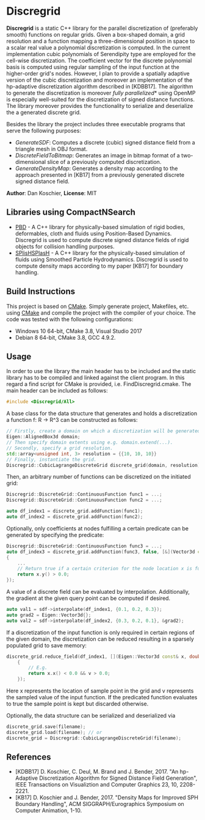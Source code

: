 # Discregrid

**Discregrid** is a static C++ library for the parallel discretization of (preferably smooth) functions on regular grids. Given a box-shaped domain, a grid resolution and a function mapping a three-dimensional position in space to a scalar real value a polynomial discretization is computed. In the current implementation cubic polynomials of Serendipity type are employed for the cell-wise discretization. The coefficient vector for the discrete polynomial basis is computed using regular sampling of the input function at the higher-order grid's nodes. However, I plan to provide a spatially adaptive version of the cubic discretization and moreover an implementation of the hp-adaptive discretization algorithm described in [KDBB17]. The algorithm  to generate the discretization is moreover *fully parallelized** using OpenMP is especially well-suited for the discretization of signed distance functions. The library moreover provides the functionality to serialize and deserialize the a generated discrete grid.

Besides the library the project includes three executable programs that serve the following purposes:
* *GenerateSDF*: Computes a discrete (cubic) signed distance field from a triangle mesh in OBJ format.
* *DiscreteFieldToBitmap*: Generates an image in bitmap format of a two-dimensional slice of a previously computed discretization.
* *GenerateDensityMap*: Generates a density map according to the approach presented in [KB17] from a previously generated discrete signed distance field.

**Author**: Dan Koschier, **License**: MIT

## Libraries using CompactNSearch
* [PBD] - A C++ library for physically-based simulation of rigid bodies, deformables, cloth and fluids using Position-Based Dynamics. Discregrid is used to compute discrete signed distance fields of rigid objects for collision handling purposes.
* [SPlisHSPlasH] - A C++ library for the physically-based simulation of fluids using Smoothed Particle Hydrodynamics. Discregrid is used to compute density maps according to my paper [KB17] for boundary handling.

## Build Instructions

This project is based on [CMake](https://cmake.org/). Simply generate project, Makefiles, etc. using [CMake](https://cmake.org/) and compile the project with the compiler of your choice. The code was tested with the following configurations:
- Windows 10 64-bit, CMake 3.8, Visual Studio 2017
- Debian 8 64-bit, CMake 3.8, GCC 4.9.2.

## Usage
In order to use the library the main header has to be included and the static library has to be compiled and linked against the client program.
In this regard a find script for CMake is provided, i.e. FindDiscregrid.cmake.
The main header can be included as follows:
```c++
#include <Discregrid/All>
```

A base class for the data structure that generates and holds a discretization a function f: R -> R^3 can be constructed as follows:
```c++
// Firstly, create a domain on which a discretization will be generated.
Eigen::AlignedBox3d domain;
// Then specify domain extents using e.g. domain.extend(...).
// Secondly, specify a grid resolution.
std::array<unsigned int, 3> resolution = {{10, 10, 10}}
// Finally, instantiate the grid.
Discregrid::CubicLagrangeDiscreteGrid discrete_grid(domain, resolution);
```
Then, an arbitrary number of functions can be discretized on the initiated grid:
```c++
Discregrid::DiscreteGrid::ContinuousFunction func1 = ...;
Discregrid::DiscreteGrid::ContinuousFunction func2 = ...;

auto df_index1 = discrete_grid.addFunction(func1);
auto df_index2 = discrete_grid.addFunction(func2);
```
Optionally, only coefficients at nodes fulfilling a certain predicate can be generated by specifying the predicate:
```c++
Discregrid::DiscreteGrid::ContinuousFunction func3 = ...;
auto df_index3 = discrete_grid.addFunction(func3, false, [&](Vector3d const& x)
{
	...
	// Return true if a certain criterion for the node location x is fulfilled, e.g.
	return x.y() > 0.0;
});
```
A value of a discrete field can be evaluated by interpolation.
Additionally, the gradient at the given query point can be computed if desired.
```c++
auto val1 = sdf->interpolate(df_index1, {0.1, 0.2, 0.3});
auto grad2 = Eigen::Vector3d{};
auto val2 = sdf->interpolate(df_index2, {0.3, 0.2, 0.1}, &grad2);
```

If a discretization of the input function is only required in certain regions of the given domain, the discretization can be reduced resulting in a sparsely populated grid to save memory:
```c++
discrete_grid.reduce_field(df_index1, [](Eigen::Vector3d const& x, double v)
	{
		// E.g.
		return x.x() < 0.0 && v > 0.0;
	});
```
Here x represents the location of sample point in the grid and v represents the sampled value of the input function. If the predicated function evaluates to true the sample point is kept but discarded otherwise.

Optionally, the data structure can be serialized and deserialized via
```c++
discrete_grid.save(filename);
discrete_grid.load(filename); // or
discrete_grid = Discregrid::CubicLagrangeDiscreteGrid(filename);
```

## References

* [KDBB17] D. Koschier, C. Deul, M. Brand and J. Bender, 2017. "An hp-Adaptive Discretization Algorithm for Signed Distance Field Generation", IEEE Transactions on Visualiztion and Computer Graphics 23, 10, 2208-2221.
* [KB17] D. Koschier and J. Bender, 2017. "Density Maps for Improved SPH Boundary Handling", ACM SIGGRAPH/Eurographics Symposium on Computer Animation, 1-10.

[PBD]: <https://github.com/InteractiveComputerGraphics/PositionBasedDynamics>
[SPlisHSPlasH]: <https://github.com/InteractiveComputerGraphics/SPlisHSPlasH>
